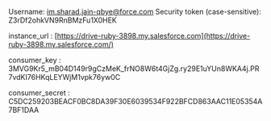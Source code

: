 Username: [im.sharad.jain-qbye@force.com](mailto:im.sharad.jain-qbye@force.com)
Security token (case-sensitive): Z3rDf2ohkVN9RnBMzFu1X0HEK

instance_url : [https://drive-ruby-3898.my.salesforce.com](https://drive-ruby-3898.my.salesforce.com/)

consumer_key : 3MVG9Kr5_mB04D149r9gCzMeK_frNO8W6t4GjZg.ry29E1uYUn8WKA4j.PR7vdKI76HKqLEYWjM1vpk76yw0C


consumer_secret : C5DC259203BEACF0BC8DA39F30E6039534F922BFCD863AAC11E05354A7BF1DAA

